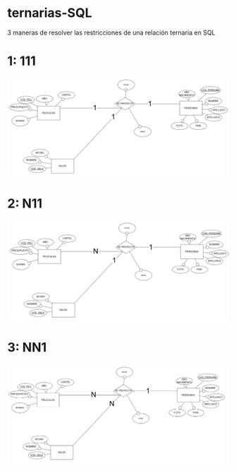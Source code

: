# ternarias-SQL
3 maneras de resolver las restricciones de una relación ternaria en SQL

# 1: 111
![111](111.jpg)

# 2: N11
![N11](N11.jpg)

# 3: NN1
![NN1](NN1.jpg)
